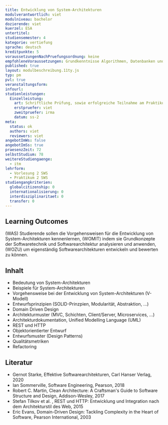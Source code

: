 ```yaml
---
title: Entwicklung von System-Architekturen
modulverantwortlich: viet
modulniveau: bachelor
dozierende: viet
kuerzel: ESA
untertitel:
studiensemester: 4
kategorie: vertiefung
sprache: deutsch
kreditpunkte: 5
voraussetzungenNachPruefungsordnung: keine
empfohleneVoraussetzungen: Grundkenntnisse Algorithmen, Datenbanken und objektorientierte Programmierung
published: true
layout: modulbeschreibung.11ty.js
typ: pm
pvl: true
veranstaltungsform: 
infourl: 
studienleistungen:
  Einzelleistung:
    art: Schriftliche Prüfung, sowie erfolgreiche Teilnahme am Praktikum als Prüfungsvorleistung
    erstpruefer: viet
    zweitpruefer: irma
    datum: ss-2
meta:
  status: ok
  authors: viet
  reviewers: viet
angebotImWs: false
angebotImSs: true
praesenzZeit: 72
selbstStudium: 78
weitereStudiengaenge: 
  - itm
lehrform:
  - Vorlesung 2 SWS
  - Praktikum 2 SWS
studiengangkriterien:
  globalcitizenship: 0
  internationalisierung: 0
  interdisziplinaritaet: 0
  transfer: 0
---
```

## Learning Outcomes

(WAS) Studierende sollen die Vorgehensweisen für die Entwicklung von System-Architekturen kennenlernen,
(WOMIT) indem sie Grundkonzepte der Softwaretechnik und Softwarearchitektur analysieren und anwenden, (WOZU) um eigenständig Softwarearchitekturen entwickeln und bewerten zu können.

## Inhalt

- Bedeutung von System-Architekturen
- Beispiele für System-Architekturen
- Vorgehensweise bei der Entwicklung von System-Architekturen (V-Modell)
- Entwurfsprinzipien (SOLID-Prinzpien, Modularität, Abstraktion, ...)
- Domain Driven Design
- Architekturmuster (MVC, Schichten, Client/Server, Microservices, ...)
- Architekturdokumentation, Unified Modelling Language (UML)
- REST und HTTP
- Objektorientierter Entwurf
- Entwurfsmuster (Design Patterns)
- Qualitätsmetriken
- Refactoring

## Literatur

- Gernot Starke, Effektive Softwarearchitekturen, Carl Hanser Verlag, 2020
- Ian Sommerville, Software Engineering, Pearson, 2018
- Robert C. Martin, Clean Architecture: A Craftsman's Guide to Software Structure and Design,  Addison-Wesley, 2017
- Stefan Tilkov et al. , REST und HTTP: Entwicklung und Integration nach dem Architekturstil des Web, 2015
- Eric Evans, Domain-Driven Design: Tackling Complexity in the Heart of Software, Pearson International,  2003
